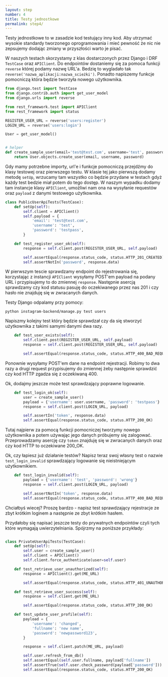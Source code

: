 ```yaml
---
layout: step
number: 4
title: Testy jednostkowe
permalink: step4/
---
```


Testy jednostkowe to w zasadzie kod testujący inny kod. Aby utrzymać wysokie standardy tworzonego oprogramowania i mieć pewność że nic nie zepsujemy dodając zmiany w przyszłości warto je pisać.

W naszych testach skorzystamy z klas dostarczonych przez Django i DRF `TestCase` oraz `APIClient`. Do endpointów dostaniemy się za pomoca funkcji `reverse` której podamy nazwę URL'a. Bedzię to wygladało tak `reverse('nazwa_aplikacji:nazwa_scieżki')`. Ponadto napiszemy funkcje pomocniczą która będzie tworzyła nowego użytkownika.


```python
from django.test import TestCase
from django.contrib.auth import get_user_model
from django.urls import reverse

from rest_framework.test import APIClient
from rest_framework import status

REGISTER_USER_URL = reverse('users:register')
LOGIN_URL = reverse('users:login')

User = get_user_model()


# helper
def create_sample_user(email='test@test.com', username='test', password='testpass'):
    return User.objects.create_user(email, username, password)
```

Gdy mamy potrzebne importy, url'e i funkcje pomocniczą przejdźmy do klasy testowej oraz pierwszego testu. W klasie tej jako pierwszą dodamy metodę `setUp`, wrzucamy tam wszystko co będzie przydane w testach gdyż każdy test bedzie miał potem do tego dostęp. W naszym wypadku dodamy tam instancje klasy `APIClient`, umożliwi nam ona na wysyłanie requestów oraz `payload` z danymi testowego użytkownika.


```python
class PublicUserApiTests(TestCase):
    def setUp(self):
        self.client = APIClient()
        self.payload = {
            'email': 'test@test.com',
            'username': 'test',
            'password': 'testpass',
        }

    def test_register_user_ok(self):
        response = self.client.post(REGISTER_USER_URL, self.payload)

        self.assertEqual(response.status_code, status.HTTP_201_CREATED)
        self.assertNotIn('password', response.data)
```

W pierwszym tescie sprawdzamy endpoint do rejestrowania się, korzystając z instancji `APIClient` wysyłamy POST'em payload na podany URL i przypisujemy to do zmiennej `response`. Następnie asercją sprawdzamy czy kod statusu pasuję do oczekiwanego przez nas 201 i czy hasło nie znajduję się w zwracanych danych.

Testy Django odpalamy przy pomocy:

```
python instagram-backend/manage.py test users
```

Napiszmy kolejny test który będzie sprawdzał czy da się stworzyć użytkownika z takimi samymi danymi dwa razy.

```python
    def test_user_exists(self):
        self.client.post(REGISTER_USER_URL, self.payload)
        response = self.client.post(REGISTER_USER_URL, self.payload)

        self.assertEqual(response.status_code, status.HTTP_400_BAD_REQUEST)
```

Ponownie wysyłamy POST'em dane na endpoint rejestracji. Robimy to dwa razy a drugi request przypisujemy do zmiennej żeby następnie sprawdzić czy kod HTTP zgadza się z oczekiwaną 400.

Ok, dodajmy jeszcze może test sprawdzający poprawne logowanie.

```python
    def test_login_ok(self):
        user = create_sample_user()
        payload = {'username': user.username, 'password': 'testpass'}
        response = self.client.post(LOGIN_URL, payload)

        self.assertIn('token', response.data)
        self.assertEqual(response.status_code, status.HTTP_200_OK)
```

Tutaj najpierw za pomocą funkcji pomocniczej tworzymy nowego użytkownika a potem używając jego danych próbujemy się zalogować. Przeprowadzamy asercję czy `token` znajduję się w zwracanych danych oraz czy kod HTTP to oczekiwane 200_OK.

Ok, czy łapiesz już działanie testów? Napisz teraz swoj własny test o nazwie `test_login_invalid` sprawdzający logowanie się nieistniejącym użytkownikiem.

```python
    def test_login_invalid(self):
        payload = {'username': 'test', 'password': 'wrong'}
        response = self.client.post(LOGIN_URL, payload)

        self.assertNotIn('token', response.data)
        self.assertEqual(response.status_code, status.HTTP_400_BAD_REQUEST)
```

Chciałbyś wiecej? Proszę bardzo - napisz test sprawdzający rejestracje ze zbyt krótkim loginem a następnie ze zbyt krótkim hasłem.

Przydałoby się napisać jeszcze testy do prywatnych endpointów czyli tych które wymagają uwierzytelniania. Spójrzmy na poniższe przykłady:

```python

class PrivateUserApiTests(TestCase):
    def setUp(self):
        self.user = create_sample_user()
        self.client = APIClient()
        self.client.force_authenticate(user=self.user)

    def test_retrieve_user_unauthorized(self):
        response = APIClient().get(ME_URL)

        self.assertEqual(response.status_code, status.HTTP_401_UNAUTHORIZED)

    def test_retrieve_user_success(self):
        response = self.client.get(ME_URL)

        self.assertEqual(response.status_code, status.HTTP_200_OK)

    def test_update_user_profile(self):
        payload = {
            'username': 'changed',
            'fullname': 'new name',
            'password': 'newpassword123',
        }

        response = self.client.patch(ME_URL, payload)

        self.user.refresh_from_db()
        self.assertEqual(self.user.fullname, payload['fullname'])
        self.assertTrue(self.user.check_password(payload['password']))
        self.assertEqual(response.status_code, status.HTTP_200_OK)
```